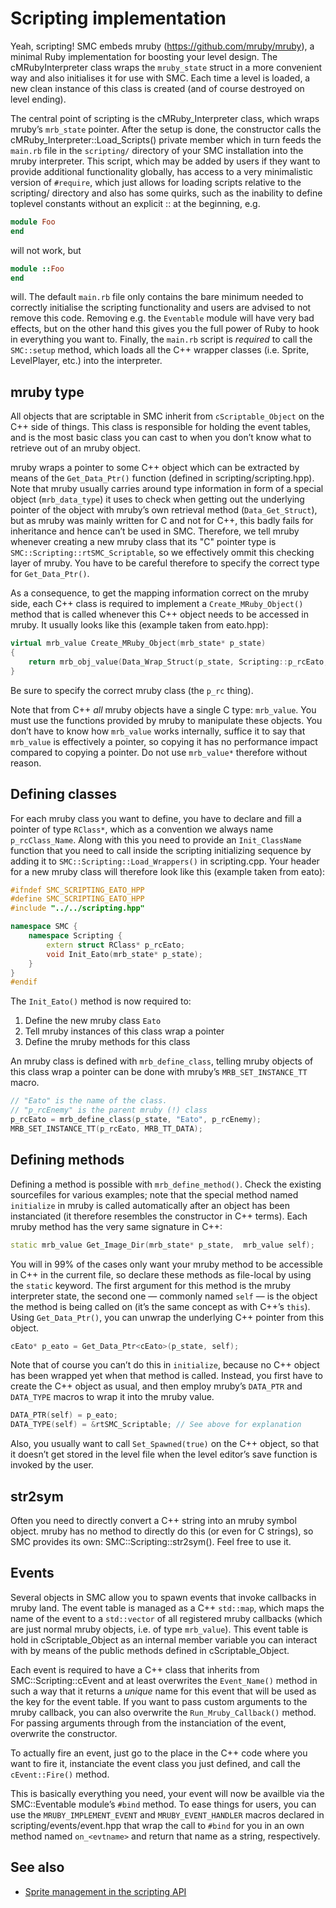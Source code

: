 Scripting implementation
========================

Yeah, scripting! SMC embeds mruby (https://github.com/mruby/mruby), a
minimal Ruby implementation for boosting your level design. The
cMRubyInterpreter class wraps the `mruby_state` struct in a more
convenient way and also initialises it for use with SMC. Each time a
level is loaded, a new clean instance of this class is created (and of
course destroyed on level ending).

The central point of scripting is the cMRuby_Interpreter class, which
wraps mruby’s `mrb_state` pointer. After the setup is done, the
constructor calls the cMRuby_Interpreter::Load_Scripts() private
member which in turn feeds the `main.rb` file in the `scripting/`
directory of your SMC installation into the mruby interpreter. This
script, which may be added by users if they want to provide additional
functionality globally, has access to a very minimalistic version of
`#require`, which just allows for loading scripts relative to the
scripting/ directory and also has some quirks, such as the inability
to define toplevel constants without an explicit :: at the beginning,
e.g.

~~~~~~~~~~~~~~~~~~~~ ruby
module Foo
end
~~~~~~~~~~~~~~~~~~~~

will not work, but

~~~~~~~~~~~~~~~~~~~~ ruby
module ::Foo
end
~~~~~~~~~~~~~~~~~~~~

will. The default `main.rb` file only contains the bare minimum needed
to correctly initialise the scripting functionality and users are
advised to not remove this code. Removing e.g. the `Eventable` module
will have very bad effects, but on the other hand this gives you the
full power of Ruby to hook in everything you want to. Finally, the
`main.rb` script is *required* to call the `SMC::setup` method, which
loads all the C++ wrapper classes (i.e.  Sprite, LevelPlayer, etc.)
into the interpreter.

mruby type
----------

All objects that are scriptable in SMC inherit from `cScriptable_Object`
on the C++ side of things. This class is responsible for holding the
event tables, and is the most basic class you can cast to when you
don’t know what to retrieve out of an mruby object.

mruby wraps a pointer to some C++ object which can be extracted by
means of the `Get_Data_Ptr()` function (defined in
scripting/scripting.hpp). Note that mruby usually carries around type
information in form of a special object (`mrb_data_type`) it uses to
check when getting out the underlying pointer of the object with
mruby’s own retrieval method (`Data_Get_Struct`), but as mruby was
mainly written for C and not for C++, this badly fails for inheritance
and hence can’t be used in SMC. Therefore, we tell mruby whenever
creating a new mruby class that its "C" pointer type is
`SMC::Scripting::rtSMC_Scriptable`, so we effectively ommit this
checking layer of mruby. You have to be careful therefore to specify
the correct type for `Get_Data_Ptr()`.

As a consequence, to get the mapping information correct on the mruby
side, each C++ class is required to implement a
`Create_MRuby_Object()` method that is called whenever this C++ object
needs to be accessed in mruby. It usually looks like this (example
taken from eato.hpp):

~~~~~~~~~~~~~~~~~~~~ c++
virtual mrb_value Create_MRuby_Object(mrb_state* p_state)
{
	return mrb_obj_value(Data_Wrap_Struct(p_state, Scripting::p_rcEato, &Scripting::rtSMC_Scriptable, this));
}
~~~~~~~~~~~~~~~~~~~~

Be sure to specify the correct mruby class (the `p_rc` thing).

Note that from C++ *all* mruby objects have a single C type:
`mrb_value`. You must use the functions provided by mruby to
manipulate these objects. You don’t have to know how `mrb_value` works
internally, suffice it to say that `mrb_value` is effectively a
pointer, so copying it has no performance impact compared to copying a
pointer. Do not use `mrb_value*` therefore without reason.

Defining classes
----------------

For each mruby class you want to define, you have to declare and fill
a pointer of type `RClass*`, which as a convention we always name
`p_rcClass_Name`. Along with this you need to provide an
`Init_ClassName` function that you need to call inside the scripting
initializing sequence by adding it to
`SMC::Scripting::Load_Wrappers()` in scripting.cpp. Your header for a
new mruby class will therefore look like this (example taken from
eato):

~~~~~~~~~~~~~~~~~~~~ c++
#ifndef SMC_SCRIPTING_EATO_HPP
#define SMC_SCRIPTING_EATO_HPP
#include "../../scripting.hpp"

namespace SMC {
	namespace Scripting {
		extern struct RClass* p_rcEato;
		void Init_Eato(mrb_state* p_state);
	}
}
#endif
~~~~~~~~~~~~~~~~~~~~

The `Init_Eato()` method is now required to:

1. Define the new mruby class `Eato`
2. Tell mruby instances of this class wrap a pointer
3. Define the mruby methods for this class

An mruby class is defined with `mrb_define_class`, telling mruby
objects of this class wrap a pointer can be done with mruby’s
`MRB_SET_INSTANCE_TT` macro.

~~~~~~~~~~~~~~~~~~~~ c++
// "Eato" is the name of the class.
// "p_rcEnemy" is the parent mruby (!) class
p_rcEato = mrb_define_class(p_state, "Eato", p_rcEnemy);
MRB_SET_INSTANCE_TT(p_rcEato, MRB_TT_DATA);
~~~~~~~~~~~~~~~~~~~~

Defining methods
----------------

Defining a method is possible with `mrb_define_method()`. Check the
existing sourcefiles for various examples; note that the special
method named `initialize` in mruby is called automatically after an
object has been instanciated (it therefore resembles the constructor
in C++ terms). Each mruby method has the very same signature in C++:

~~~~~~~~~~~~~~~~~~~~ c++
static mrb_value Get_Image_Dir(mrb_state* p_state,  mrb_value self);
~~~~~~~~~~~~~~~~~~~~

You will in 99% of the cases only want your mruby method to be
accessible in C++ in the current file, so declare these methods as
file-local by using the `static` keyword. The first argument for this
method is the mruby interpreter state, the second one — commonly named
`self` — is the object the method is being called on (it’s the same
concept as with C++’s `this`). Using `Get_Data_Ptr()`, you can unwrap
the underlying C++ pointer from this object.

~~~~~~~~~~~~~~~~~~~~ c++
cEato* p_eato = Get_Data_Ptr<cEato>(p_state, self);
~~~~~~~~~~~~~~~~~~~~

Note that of course you can’t do this in `initialize`, because no C++
object has been wrapped yet when that method is called. Instead, you
first have to create the C++ object as usual, and then employ mruby’s
`DATA_PTR` and `DATA_TYPE` macros to wrap it into the mruby value.

~~~~~~~~~~~~~~~~~~~~ c++
DATA_PTR(self) = p_eato;
DATA_TYPE(self) = &rtSMC_Scriptable; // See above for explanation
~~~~~~~~~~~~~~~~~~~~

Also, you usually want to call `Set_Spawned(true)` on the C++ object,
so that it doesn’t get stored in the level file when the level
editor’s save function is invoked by the user.

str2sym
-------

Often you need to directly convert a C++ string into an mruby symbol
object. mruby has no method to directly do this (or even for C
strings), so SMC provides its own: SMC::Scripting::str2sym(). Feel
free to use it.

Events
------

Several objects in SMC allow you to spawn events that invoke callbacks
in mruby land. The event table is managed as a C++ `std::map`, which
maps the name of the event to a `std::vector` of all registered mruby
callbacks (which are just normal mruby objects, i.e. of type
`mrb_value`). This event table is hold in cScriptable_Object as an
internal member variable you can interact with by means of the public
methods defined in cScriptable_Object.

Each event is required to have a C++ class that inherits from
SMC::Scripting::cEvent and at least overwrites the `Event_Name()`
method in such a way that it returns a *unique* name for this event
that will be used as the key for the event table. If you want to pass
custom arguments to the mruby callback, you can also overwrite the
`Run_Mruby_Callback()` method. For passing arguments through from the
instanciation of the event, overwrite the constructor.

To actually fire an event, just go to the place in the C++ code where
you want to fire it, instanciate the event class you just defined, and
call the `cEvent::Fire()` method.

This is basically everything you need, your event will now be availble
via the SMC::Eventable module’s `#bind` method. To ease things for
users, you can use the `MRUBY_IMPLEMENT_EVENT` and
`MRUBY_EVENT_HANDLER` macros declared in scripting/events/event.hpp
that wrap the call to `#bind` for you in an own method named
`on_<evtname>` and return that name as a string, respectively.

See also
--------

* <a href="md_docs_pages_mruby_sprite_management.html">Sprite management in the scripting API</a>
